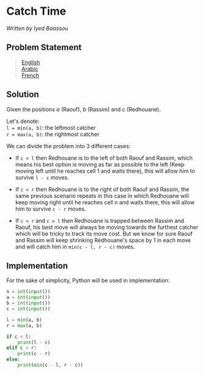 # Catch Time

*Written by Iyed Baassou*

## Problem Statement

> [English](statements/task6-eng.pdf)  
> [Arabic](statements/task6-ara.pdf)  
> [French](statements/task6-fre.pdf)  

## Solution

Given the positions $a$ (Raouf), $b$ (Rassim) and $c$ (Redhouane).

Let's denote:  
`l = min(a, b)`: the leftmost catcher  
`r = max(a, b)`: the rightmost catcher

We can divide the problem into 3 different cases:

- If `c < l` then Redhouane is to the left of both Raouf and Rassim, which means his best option is moving as far as possible to the left (Keep moving left until he reaches cell 1 and waits there), this will allow him to survive `l - c` moves.

- If `c > r` then Redhouane is to the right of both Raouf and Rassim, the same previous scenario repeats in this case in which Redhouane will keep moving right until he reaches cell n and waits there, this will allow him to survive `c - r` moves.

- If `c < r` and `c > l` then Redhouane is trapped between Rassim and Raouf, his best move will always be moving towards the furthest catcher which will be tricky to track its move cost. But we know for sure Raouf and Rassim will keep shrinking Redhouane's space by 1 in each move and will catch him in `min(c - l, r - c)` moves.

## Implementation

For the sake of simplicity, Python will be used in implementation:

```py
n = int(input())
a = int(input())
b = int(input())
c = int(input())

l = min(a, b)
r = max(a, b)

if c < l:
    print(l - c)
elif c > r:
    print(c - r)
else:
    print(min(c - l, r - c))
```